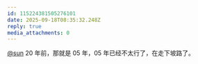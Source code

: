 ```yaml
---
id: 115224381505276101
date: 2025-09-18T08:35:32.248Z
reply: true
media_attachments: 0
---
```


<p><span class="h-card" translate="no"><a href="https://jiong.us/@sun" class="u-url mention" rel="nofollow noopener" target="_blank">@<span>sun</span></a></span> 20 年前，那就是 05 年，05 年已经不太行了，在走下坡路了。</p>
